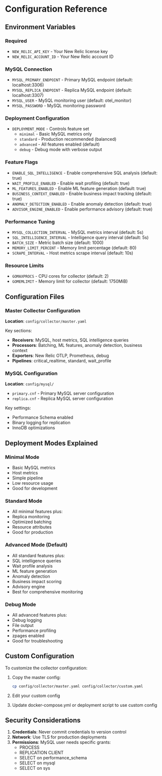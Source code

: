 # Configuration Reference

## Environment Variables

### Required
- `NEW_RELIC_API_KEY` - Your New Relic license key
- `NEW_RELIC_ACCOUNT_ID` - Your New Relic account ID

### MySQL Connection
- `MYSQL_PRIMARY_ENDPOINT` - Primary MySQL endpoint (default: localhost:3306)
- `MYSQL_REPLICA_ENDPOINT` - Replica MySQL endpoint (default: localhost:3307)
- `MYSQL_USER` - MySQL monitoring user (default: otel_monitor)
- `MYSQL_PASSWORD` - MySQL monitoring password

### Deployment Configuration
- `DEPLOYMENT_MODE` - Controls feature set
  - `minimal` - Basic MySQL metrics only
  - `standard` - Production recommended (balanced)
  - `advanced` - All features enabled (default)
  - `debug` - Debug mode with verbose output

### Feature Flags
- `ENABLE_SQL_INTELLIGENCE` - Enable comprehensive SQL analysis (default: true)
- `WAIT_PROFILE_ENABLED` - Enable wait profiling (default: true)
- `ML_FEATURES_ENABLED` - Enable ML feature generation (default: true)
- `BUSINESS_CONTEXT_ENABLED` - Enable business impact tracking (default: true)
- `ANOMALY_DETECTION_ENABLED` - Enable anomaly detection (default: true)
- `ADVISOR_ENGINE_ENABLED` - Enable performance advisory (default: true)

### Performance Tuning
- `MYSQL_COLLECTION_INTERVAL` - MySQL metrics interval (default: 5s)
- `SQL_INTELLIGENCE_INTERVAL` - Intelligence query interval (default: 5s)
- `BATCH_SIZE` - Metric batch size (default: 1000)
- `MEMORY_LIMIT_PERCENT` - Memory limit percentage (default: 80)
- `SCRAPE_INTERVAL` - Host metrics scrape interval (default: 10s)

### Resource Limits
- `GOMAXPROCS` - CPU cores for collector (default: 2)
- `GOMEMLIMIT` - Memory limit for collector (default: 1750MiB)

## Configuration Files

### Master Collector Configuration
**Location**: `config/collector/master.yaml`

Key sections:
- **Receivers**: MySQL, host metrics, SQL intelligence queries
- **Processors**: Batching, ML features, anomaly detection, business context
- **Exporters**: New Relic OTLP, Prometheus, debug
- **Pipelines**: critical_realtime, standard, wait_profile

### MySQL Configuration
**Location**: `config/mysql/`
- `primary.cnf` - Primary MySQL server configuration
- `replica.cnf` - Replica MySQL server configuration

Key settings:
- Performance Schema enabled
- Binary logging for replication
- InnoDB optimizations

## Deployment Modes Explained

### Minimal Mode
- Basic MySQL metrics
- Host metrics
- Simple pipeline
- Low resource usage
- Good for development

### Standard Mode
- All minimal features plus:
- Replica monitoring
- Optimized batching
- Resource attributes
- Good for production

### Advanced Mode (Default)
- All standard features plus:
- SQL intelligence queries
- Wait profile analysis
- ML feature generation
- Anomaly detection
- Business impact scoring
- Advisory engine
- Best for comprehensive monitoring

### Debug Mode
- All advanced features plus:
- Debug logging
- File output
- Performance profiling
- zpages enabled
- Good for troubleshooting

## Custom Configuration

To customize the collector configuration:

1. Copy the master config:
   ```bash
   cp config/collector/master.yaml config/collector/custom.yaml
   ```

2. Edit your custom config

3. Update docker-compose.yml or deployment script to use custom config

## Security Considerations

1. **Credentials**: Never commit credentials to version control
2. **Network**: Use TLS for production deployments
3. **Permissions**: MySQL user needs specific grants:
   - PROCESS
   - REPLICATION CLIENT
   - SELECT on performance_schema
   - SELECT on mysql
   - SELECT on sys